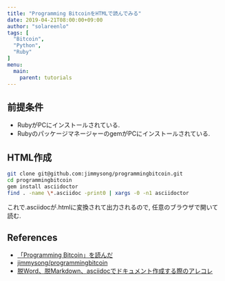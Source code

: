 ```yaml
---
title: "Programming BitcoinをHTMLで読んでみる"
date: 2019-04-21T08:00:00+09:00
author: "solareenlo"
tags: [
  "Bitcoin",
  "Python",
  "Ruby"
]
menu:
  main:
    parent: tutorials
---
```


## 前提条件
- RubyがPCにインストールされている.
- RubyのパッケージマネージャーのgemがPCにインストールされている.

## HTML作成
```bash
git clone git@github.com:jimmysong/programmingbitcoin.git
cd programmingbitcoin
gem install asciidoctor
find . -name \*.asciidoc -print0 | xargs -0 -n1 asciidoctor
```
これで.asciidocが.htmlに変換されて出力されるので, 任意のブラウザで開いて読む.

## References
- [「Programming Bitcoin」を読んだ](https://kiririmode.hatenablog.jp/entry/20190120/1547938372)
- [jimmysong/programmingbitcoin](https://github.com/jimmysong/programmingbitcoin)
- [脱Word、脱Markdown、asciidocでドキュメント作成する際のアレコレ](https://qiita.com/tamikura@github/items/5d3f62dae55617ee42bb)
